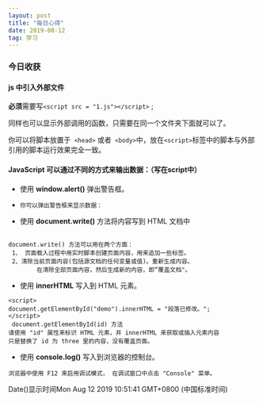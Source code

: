 ```yaml
---
layout: post
title: "每日心得"
date: 2019-08-12
tag: 学习
---
```




### 今日收获

#### js 中引入外部文件

**必须**需要写`<script src = "1.js"></script>`    ;

同样也可以显示外部调用的函数，只需要在同一个文件夹下面就可以了。

你可以将脚本放置于` <head>` 或者` <body>`中，放在` <script> `标签中的脚本与外部引用的脚本运行效果完全一致。



#### JavaScript 可以通过不同的方式来输出数据：（写在script中）

- 使用 **window.alert()** 弹出警告框。					

- ```
  你可以弹出警告框来显示数据：
  ```

  

- 使用  **document.write()** 方法将内容写到 HTML 文档中

```

document.write() 方法可以用在两个方面：
 1、 页面载入过程中用实时脚本创建页面内容，用来追加一些标签。
 2、清除当前页面内容(包括源文档的任何变量或值)。重新生成内容。
		在清除全部页面内容，然后生成新的内容，即“覆盖文档"。
```



- 使用 **innerHTML** 写入到 HTML 元素。

```
<script>
document.getElementById("demo").innerHTML = "段落已修改。";
</script>
 document.getElementById(id) 方法
请使用 "id" 属性来标识 HTML 元素，并 innerHTML 来获取或插入元素内容
只是替换了 id 为 three 里的内容，没有覆盖页面。
```



- 使用 **console.log()** 写入到浏览器的控制台。

```
浏览器中使用 F12 来启用调试模式， 在调试窗口中点击 "Console" 菜单。
```



Date()显示时间Mon Aug 12 2019 10:51:41 GMT+0800 (中国标准时间)
